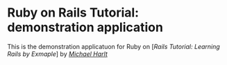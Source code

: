 # Ruby on Rails Tutorial: demonstration application

This is the demonstration applicatuon for Ruby on [*Rails Tutorial: Learning Rails by Exmaple*] by [*Michael Harlt*](http://michaelhartl.com)
